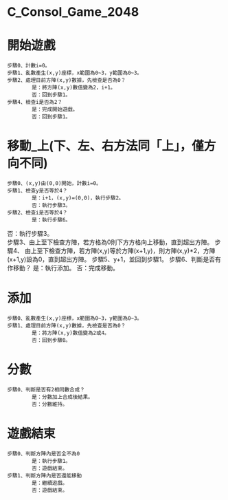 # C_Consol_Game_2048
# 開始遊戲
	步驟0、計數i=0。
	步驟1、亂數產生(x,y)座標，x範圍為0~3，y範圍為0~3。
	步驟2、處理目前方陣(x,y)數據，先檢查是否為0？
			是：將方陣(x,y)數值變為2，i+1。
			否：回到步驟1。
	步驟4、檢查i是否為2？
			是：完成開始遊戲。
			否：回到步驟1。

# 移動_上(下、左、右方法同「上」，僅方向不同)
	步驟0、(x,y)由(0,0)開始，計數i=0。
	步驟1、檢查y是否等於4？
			是：i+1，(x,y)=(0,0)，執行步驟2。
			否：執行步驟3。
	步驟2、檢查i是否等於4？
			是：執行步驟6。
否：執行步驟3。	
	步驟3、由上至下檢查方陣，若方格為0則下方方格向上移動，直到超出方陣。
	步驟4、	由上至下檢查方陣，若方陣(x,y)等於方陣(x+1,y)，則方陣(x,y)*2，方陣(x+1,y)設為0，直到超出方陣。
	步驟5、y+1，並回到步驟1。
	步驟6、判斷是否有作移動？
是：執行添加。
否：完成移動。

# 添加
	步驟0、亂數產生(x,y)座標，x範圍為0~3，y範圍為0~3。
	步驟1、處理目前方陣(x,y)數據，先檢查是否為0？
			是：將方陣(x,y)數值變為2或4。
			否：回到步驟0。

# 分數
	步驟0、判斷是否有2相同數合成？
			是：分數加上合成後結果。
			否：分數維持。

# 遊戲結束
	步驟0、判斷方陣內是否全不為0
			是：執行步驟1。
			否：遊戲結束。
	步驟1、判斷方陣內是否還能移動
			是：繼續遊戲。
			否：遊戲結束。
